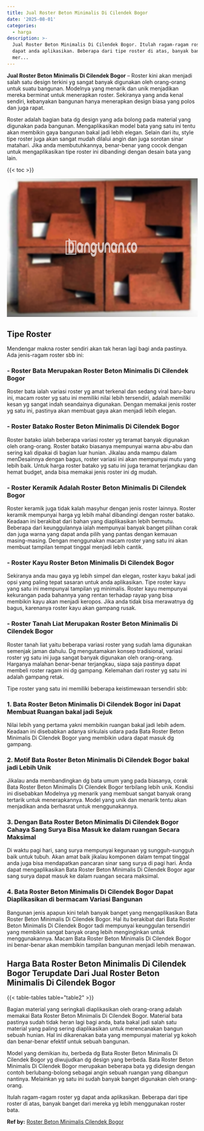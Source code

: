```yaml
---
title: Jual Roster Beton Minimalis Di Cilendek Bogor
date: '2025-08-01'
categories:
  - harga
description: >-
  Jual Roster Beton Minimalis Di Cilendek Bogor. Itulah ragam-ragam roster yg
  dapat anda aplikasikan. Beberapa dari tipe roster di atas, banyak banget dari
  mer...
---
```


**Jual Roster Beton Minimalis Di Cilendek Bogor** – Roster kini akan menjadi salah satu design terkini yg sangat banyak digunakan oleh orang-orang untuk suatu bangunan. Modelnya yang menarik dan unik menjadikan mereka berminat untuk menerapkan roster. Sekiranya yang anda kenal sendiri, kebanyakan bangunan hanya menerapkan design biasa yang polos dan juga rapat.

Roster adalah bagian bata dg design yang ada bolong pada material yang digunakan pada bangunan. Mengaplikasikan model bata yang satu ini tentu akan membikin gaya bangunan bakal jadi lebih elegan. Selain dari itu, style tipe roster juga akan sangat mudah dilalui angin dan juga sorotan sinar matahari. Jika anda membutuhkannya, benar-benar yang cocok dengan untuk mengaplikasikan tipe roster ini dibandingi dengan desain bata yang lain.

{{< toc >}}

![Jual Roster Beton Minimalis Di Cilendek Bogor](/images/bata-roster-minimalis-14.png)

## Tipe Roster

Mendengar makna roster sendiri akan tak heran lagi bagi anda pastinya. Ada jenis-ragam roster sbb ini:

### \- Roster Bata Merupakan Roster Beton Minimalis Di Cilendek Bogor

Roster bata ialah variasi roster yg amat terkenal dan sedang viral baru-baru ini, macam roster yg satu ini memiliki nilai lebih tersendiri, adalah memiliki kesan yg sangat indah seandainya digunakan. Dengan memakai jenis roster yg satu ini, pastinya akan membuat gaya akan menjadi lebih elegan.

### \- Roster Batako Roster Beton Minimalis Di Cilendek Bogor

Roster batako ialah beberapa variasi roster yg teramat banyak digunakan oleh orang-orang. Roster batako biasanya mempunyai warna abu-abu dan sering kali dipakai di bagian luar hunian. Jikalau anda mampu dalam menDesainnya dengan bagus, roster variasi ini akan mempunyai mutu yang lebih baik. Untuk harga roster batako yg satu ini juga teramat terjangkau dan hemat budget, anda bisa memakai jenis roster ini dg mudah.

### \- Roster Keramik Adalah Roster Beton Minimalis Di Cilendek Bogor

Roster keramik juga tidak kalah masyhur dengan jenis roster lainnya. Roster keramik mempunyai harga yg lebih mahal dibandingi dengan roster batako. Keadaan ini berakibat dari bahan yang diaplikasikan lebih bermutu. Beberapa dari keunggulannya ialah mempunyai banyak banget pilihan corak dan juga warna yang dapat anda pilih yang pantas dengan kemauan masing-masing. Dengan menggunakan macam roster yang satu ini akan membuat tampilan tempat tinggal menjadi lebih cantik.

### \- Roster Kayu Roster Beton Minimalis Di Cilendek Bogor

Sekiranya anda mau gaya yg lebih simpel dan elegan, roster kayu bakal jadi opsi yang paling tepat sasaran untuk anda aplikasikan. Tipe roster kayu yang satu ini mempunyai tampilan yg minimalis. Roster kayu mempunyai kekurangan pada bahannya yang rentan terhadap rayap yang bisa membikin kayu akan menjadi keropos. Jika anda tidak bisa merawatnya dg bagus, karenanya roster kayu akan gampang rusak.

### \- Roster Tanah Liat Merupakan Roster Beton Minimalis Di Cilendek Bogor

Roster tanah liat yaitu beberapa variasi roster yang sudah lama digunakan semenjak jaman dahulu. Dg mengutamakan konsep tradisional, variasi roster yg satu ini juga sangat banyak digunakan oleh orang-orang. Harganya malahan benar-benar terjangkau, siapa saja pastinya dapat membeli roster ragam ini dg gampang. Kelemahan dari roster yg satu ini adalah gampang retak.

Tipe roster yang satu ini memiliki beberapa keistimewaan tersendiri sbb:

### 1\. Bata Roster Beton Minimalis Di Cilendek Bogor ini Dapat Membuat Ruangan bakal jadi Sejuk

Nilai lebih yang pertama yakni membikin ruangan bakal jadi lebih adem. Keadaan ini disebabkan adanya sirkulais udara pada Bata Roster Beton Minimalis Di Cilendek Bogor yang membikin udara dapat masuk dg gampang.

### 2\. Motif Bata Roster Beton Minimalis Di Cilendek Bogor bakal jadi Lebih Unik

Jikalau anda membandingkan dg bata umum yang pada biasanya, corak Bata Roster Beton Minimalis Di Cilendek Bogor terbilang lebih unik. Kondisi ini disebabkan Modelnya yg menarik yang membuat sangat banyak orang tertarik untuk menerapkannya. Model yang unik dan menarik tentu akan menjadikan anda berhasrat untuk menggunakannya.

### 3\. Dengan Bata Roster Beton Minimalis Di Cilendek Bogor Cahaya Sang Surya Bisa Masuk ke dalam ruangan Secara Maksimal

Di waktu pagi hari, sang surya mempunyai kegunaan yg sungguh-sungguh baik untuk tubuh. Akan amat baik jikalau komponen dalam tempat tinggal anda juga bisa mendapatkan pancaran sinar sang surya di pagi hari. Anda dapat mengaplikasikan Bata Roster Beton Minimalis Di Cilendek Bogor agar sang surya dapat masuk ke dalam ruangan secara maksimal.

### 4\. Bata Roster Beton Minimalis Di Cilendek Bogor Dapat Diaplikasikan di bermacam Variasi Bangunan

Bangunan jenis apapun kini telah banyak banget yang mengaplikasikan Bata Roster Beton Minimalis Di Cilendek Bogor. Hal itu berakibat dari Bata Roster Beton Minimalis Di Cilendek Bogor tadi mempunyai keunggulan tersendiri yang membikin sangat banyak orang lebih menginginkan untuk menggunakannya. Macam Bata Roster Beton Minimalis Di Cilendek Bogor ini benar-benar akan membikin tampilan bangunan menjadi lebih menawan.

## Harga Bata Roster Beton Minimalis Di Cilendek Bogor Terupdate Dari Jual Roster Beton Minimalis Di Cilendek Bogor

{{< table-tables table="table2" >}}

Bagian material yang seringkali diaplikasikan oleh orang-orang adalah memakai Bata Roster Beton Minimalis Di Cilendek Bogor. Material bata pastinya sudah tidak heran lagi bagi anda, bata bakal jadi salah satu material yang paling sering diaplikasikan untuk merencanakan bangun sebuah hunian. Hal ini dikarenakan bata yang mempunyai material yg kokoh dan benar-benar efektif untuk sebuah bangunan.

Model yang demikian itu, berbeda dg Bata Roster Beton Minimalis Di Cilendek Bogor yg diwujudkan dg design yang berbeda. Bata Roster Beton Minimalis Di Cilendek Bogor merupakan beberapa bata yg didesign dengan contoh berlubang-bolong sebagai angin sebuah ruangan yang dibangun nantinya. Melainkan yg satu ini sudah banyak banget digunakan oleh orang-orang.

Itulah ragam-ragam roster yg dapat anda aplikasikan. Beberapa dari tipe roster di atas, banyak banget dari mereka yg lebih menggunakan roster bata.

**Ref by:** [Roster Beton Minimalis Cilendek Bogor](https://id.wikipedia.org/wiki/Roster)
